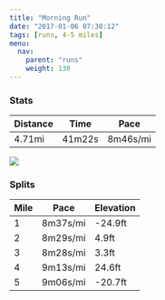 ```yaml
---
title: "Morning Run"
date: "2017-01-06 07:30:12"
tags: [runs, 4-5 miles]
menu:
  nav:
    parent: "runs"
    weight: 130
---
```


### Stats

| Distance | Time | Pace |
|----------|------|------|
|4.71mi|41m22s|8m46s/mi|

<img src='https://maps.googleapis.com/maps/api/staticmap?maptype=roadmap&path=enc:qyjeIvgvLeHyDaAhB_Cjo@~BfAuAdC|ElVzFxLM`DjBnBzDvQlDxF`HbClJtRnGxTxFdc@q@cB`Alp@}Bza@fAjWbHxYzNhRkOsQkHc[kAmZfBm[rAgE_B{l@h@lAuKap@&key=AIzaSyC1MId7bFpkLXNAaYhBSTb8jLyiSqzbDtM&size=800x800&markers=color:yellow|label:S|53.47241,-2.24908&markers=color:green|label:F|53.466150000000006,-2.2741700000000007'>

### Splits

| Mile | Pace | Elevation |
|------|------|-----------|
|1|8m37s/mi|-24.9ft|
|2|8m29s/mi|4.9ft|
|3|8m28s/mi|3.3ft|
|4|9m13s/mi|24.6ft|
|5|9m06s/mi|-20.7ft|

